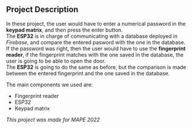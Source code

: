 ## Project Description
In these project, the user would have to enter a numerical password in the **keypad matrix**, and then press the enter button.  
The **ESP32** is in charge of communicating with a database deployed in *Firebase*, and compare the entered pasword with the one in the database.  
If the password was right, then the user would have to use the **fingerprint reader**, if the fingerprint matches with the one saved in the database, the user is going to be able to open the door.  
The **ESP32** is going to do the same as before, but the comparison is made between the entered fingerprint and the one saved in the database.

The main components we used are:
- Fingerprint reader
- ESP32
- Keypad matrix

*This project was made for MAPE 2022*
